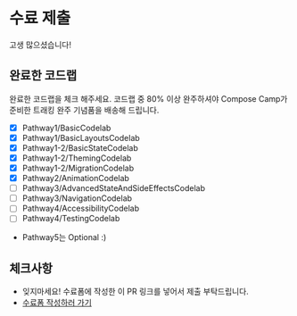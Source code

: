# 수료 제출
고생 많으셨습니다!

## 완료한 코드랩
완료한 코드랩을 체크 해주세요. 코드랩 중 80% 이상 완주하셔야 Compose Camp가 준비한 트래킹 완주 기념품을 배송해 드립니다.

- [x] Pathway1/BasicCodelab
- [x] Pathway1/BasicLayoutsCodelab
- [x] Pathway1-2/BasicStateCodelab
- [x] Pathway1-2/ThemingCodelab
- [x] Pathway1-2/MigrationCodelab
- [x] Pathway2/AnimationCodelab
- [ ] Pathway3/AdvancedStateAndSideEffectsCodelab
- [ ] Pathway3/NavigationCodelab
- [ ] Pathway4/AccessibilityCodelab
- [ ] Pathway4/TestingCodelab
- Pathway5는 Optional :)

## 체크사항
- 잊지마세요! 수료폼에 작성한 이 PR 링크를 넣어서 제출 부탁드립니다. 
- [수료폼 작성하러 가기](https://forms.gle/myphy3UTHN1iiHfN7)
